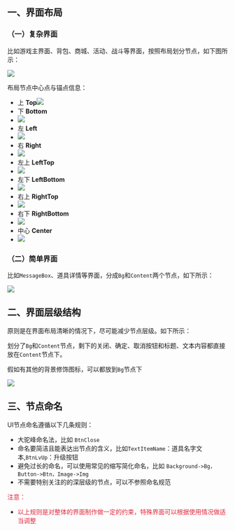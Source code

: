 

## 一、界面布局
### （一）复杂界面
比如游戏主界面、背包、商城、活动、战斗等界面，按照布局划分节点，如下图所示：

![](https://cdn.nlark.com/yuque/0/2024/png/22817384/1714284541630-5cb25be6-5ade-4352-98b1-0fb6600a2d7d.png)

布局节点中心点与锚点信息：

+ 上 **Top**![](https://cdn.nlark.com/yuque/0/2024/png/22817384/1714285264786-9d122888-461a-44e4-9be7-369a00545c42.png)
+ 下 **Bottom**
+ ![](https://cdn.nlark.com/yuque/0/2024/png/22817384/1714285287530-91a262f9-ba37-459d-96e4-63ed9416005f.png)
+ 左 **Left**
+ ![](https://cdn.nlark.com/yuque/0/2024/png/22817384/1714285313502-24e0cbf3-08a9-4309-ab3c-30277e053236.png)
+ 右 **Right**
+ ![](https://cdn.nlark.com/yuque/0/2024/png/22817384/1714285332737-ed3f19b1-823a-4b1e-905c-7bd3a01a4143.png)
+ 左上 **LeftTop**
+ ![](https://cdn.nlark.com/yuque/0/2024/png/22817384/1714285348219-87c975d0-edf2-4bb9-8173-7d6c938af530.png)
+ 左下 **LeftBottom**
+ ![](https://cdn.nlark.com/yuque/0/2024/png/22817384/1714285373336-6030c59f-0d6d-484a-a3a4-15f4bb988051.png)
+ 右上 **RightTop**
+ ![](https://cdn.nlark.com/yuque/0/2024/png/22817384/1714285395403-58a37ef8-aa45-45fc-847b-4aa21c22939f.png)
+ 右下 **RightBottom**
+ ![](https://cdn.nlark.com/yuque/0/2024/png/22817384/1714285410672-b47649ee-6d2e-4c3f-9b69-268d4f012573.png)
+ 中心 **Center**
+ ![](https://cdn.nlark.com/yuque/0/2024/png/22817384/1714285426550-cad530cc-8cfa-4abc-b6bb-1a24ce36765c.png)

### （二）简单界面
比如`MessageBox`、道具详情等界面，分成`Bg`和`Content`两个节点，如下所示：

![](https://cdn.nlark.com/yuque/0/2024/png/22817384/1714285003544-4ab736fa-917b-4191-a8e0-556161a405bd.png)

## 二、界面层级结构
原则是在界面布局清晰的情况下，尽可能减少节点层级。如下所示：

划分了`Bg`和`Content`节点，剩下的关闭、确定、取消按钮和标题、文本内容都直接放在`Content`节点下。

假如有其他的背景修饰图标，可以都放到`Bg`节点下

![](https://cdn.nlark.com/yuque/0/2024/png/22817384/1714286067746-7fe21755-b442-4f20-9126-b4101d18502c.png)

## 三、节点命名
UI节点命名遵循以下几条规则：

+ 大驼峰命名法，比如 `BtnClose`
+ 命名要简洁且能表达出节点的含义，比如`TextItemName`：道具名字文本,`BtnLvUp`：升级按钮
+ 避免过长的命名，可以使用常见的缩写简化命名，比如 `Background->Bg，Button->Btn，Image->Img`
+ 不需要特别关注的的深层级的节点，可以不参照命名规范



<font style="color:#DF2A3F;">注意：</font>

+ <font style="color:#DF2A3F;">以上规则是对整体的界面制作做一定的约束，特殊界面可以根据使用情况做适当调整</font>





